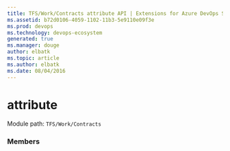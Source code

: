 ```yaml
---
title: TFS/Work/Contracts attribute API | Extensions for Azure DevOps Services
ms.assetid: b72d0106-4059-1102-11b3-5e9110e09f3e
ms.prod: devops
ms.technology: devops-ecosystem
generated: true
ms.manager: douge
author: elbatk
ms.topic: article
ms.author: elbatk
ms.date: 08/04/2016
---
```


# attribute

Module path: `TFS/Work/Contracts`


### Members

